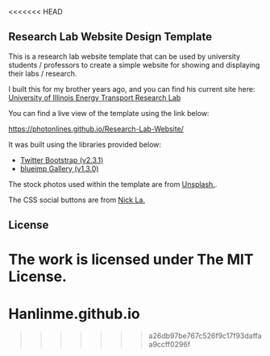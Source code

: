 <<<<<<< HEAD

## Research Lab Website Design Template

This is a research lab website template that can be used by university students / professors to create a simple website for showing and displaying their labs / research. 

I built this for my brother years ago, and you can find his current site here: [University of Illinois Energy Transport Research Lab](http://etrl.mechanical.illinois.edu/)

You can find a live view of the template using the link below:

https://photonlines.github.io/Research-Lab-Website/

It was built using the libraries provided below:

- [Twitter Bootstrap (v2.3.1)](https://github.com/twbs/bootstrap)
- [blueimp Gallery (v1.3.0)](https://github.com/blueimp/Gallery)

The stock photos used within the template are from [Unsplash.](https://unsplash.com/). 

The CSS social buttons are from [Nick La.](http://webdesignerwall.com/tutorials/css-social-buttons)

## License

The work is licensed under The MIT License.
=======
# Hanlinme.github.io
>>>>>>> a26db97be767c526f9c17f93daffaa9ccff0296f
